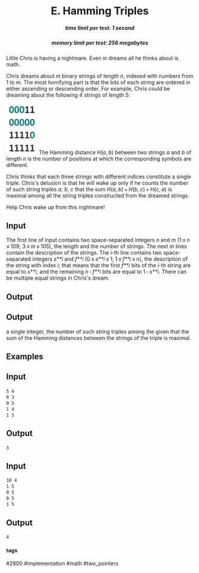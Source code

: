 <h1 style='text-align: center;'> E. Hamming Triples</h1>

<h5 style='text-align: center;'>time limit per test: 1 second</h5>
<h5 style='text-align: center;'>memory limit per test: 256 megabytes</h5>

Little Chris is having a nightmare. Even in dreams all he thinks about is math.

Chris dreams about *m* binary strings of length *n*, indexed with numbers from 1 to *m*. The most horrifying part is that the bits of each string are ordered in either ascending or descending order. For example, Chris could be dreaming about the following 4 strings of length 5:

 ![](images/4255770731152e955e6303f90191cfe811b72785.png) The Hamming distance *H*(*a*, *b*) between two strings *a* and *b* of length *n* is the number of positions at which the corresponding symbols are different. 

Сhris thinks that each three strings with different indices constitute a single triple. Chris's delusion is that he will wake up only if he counts the number of such string triples *a*, *b*, *c* that the sum *H*(*a*, *b*) + *H*(*b*, *c*) + *H*(*c*, *a*) is maximal among all the string triples constructed from the dreamed strings.

Help Chris wake up from this nightmare!

## Input

The first line of input contains two space-separated integers *n* and *m* (1 ≤ *n* ≤ 109; 3 ≤ *m* ≤ 105), the length and the number of strings. The next *m* lines contain the description of the strings. The *i*-th line contains two space-separated integers *s**i* and *f**i* (0 ≤ *s**i* ≤ 1; 1 ≤ *f**i* ≤ *n*), the description of the string with index *i*; that means that the first *f**i* bits of the *i*-th string are equal to *s**i*, and the remaining *n* - *f**i* bits are equal to 1 - *s**i*. There can be multiple equal strings in Chris's dream.

## Output

## Output

 a single integer, the number of such string triples among the given that the sum of the Hamming distances between the strings of the triple is maximal.

## Examples

## Input


```
5 4  
0 3  
0 5  
1 4  
1 5  

```
## Output


```
3  

```
## Input


```
10 4  
1 5  
0 5  
0 5  
1 5  

```
## Output


```
4  

```


#### tags 

#2800 #implementation #math #two_pointers 